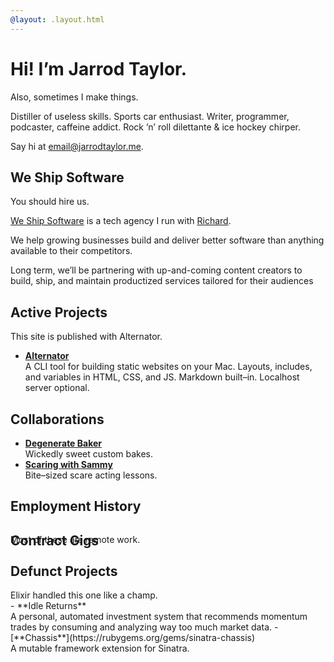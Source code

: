 ```yaml
---
@layout: .layout.html
---
```

# Hi! I’m Jarrod Taylor.

<aside>Also, sometimes I make things.</aside>

<p class="lede">
  Distiller of useless skills. Sports car enthusiast. Writer, programmer, podcaster,
  caffeine addict. Rock ’n’ roll dilettante & ice hockey chirper.
</p>

Say hi at [email@jarrodtaylor.me](mailto:email@jarrodtaylor.me).

## We Ship Software

<aside>You should hire us.</aside>

[We Ship Software](https://weshipsoftware.com) is a tech agency I run with
[Richard](https://richard.is).

We help growing businesses build and deliver better software than anything available
to their competitors.

Long term, we’ll be partnering with up-and-coming content creators to build, ship, and
maintain productized services tailored for their audiences

## Active Projects

<aside>This site is published with Alternator.</aside>

- [**Alternator**](https://alternator.sh)<br />
  A CLI tool for building static websites on your Mac. Layouts, includes, and
  variables in HTML, CSS, and JS. Markdown built–in. Localhost server optional.

## Collaborations

- [**Degenerate Baker**](https://degeneratebaker.com)<br />
  Wickedly sweet custom bakes.
- [**Scaring with Sammy**](https://scaringwithsammy.com)<br />
  Bite–sized scare acting lessons.

## Employment History

<!-- @include .readme/employment-history/maris.html -->
<!-- @include .readme/employment-history/bequick.html -->
<!-- @include .readme/employment-history/mcna.html -->
<!-- @include .readme/employment-history/web-dev.html -->
<!-- @include .readme/employment-history/screen-sized.html -->
<!-- @include .readme/employment-history/city-slicking.html -->
<!-- @include .readme/employment-history/front-porch.html -->
<!-- @include .readme/employment-history/ekwipper.html -->
<!-- @include .readme/employment-history/web-designer.html -->

## Contract Gigs

<aside style="margin-top: -2.5rem;">Most of these are remote work.</aside>

<!-- @include .readme/contract-gigs/outlier.html -->
<!-- @include .readme/contract-gigs/fidelity.html -->
<!-- @include .readme/contract-gigs/prism.html -->
<!-- @include .readme/contract-gigs/landrum.html -->
<!-- @include .readme/contract-gigs/paychex.html -->
<!-- @include .readme/contract-gigs/idexx.html -->
<!-- @include .readme/contract-gigs/chewy.html -->
<!-- @include .readme/contract-gigs/syrinx.html -->
<!-- @include .readme/contract-gigs/tg2.html -->
<!-- @include .readme/contract-gigs/see-yourself-health.html -->
<!-- @include .readme/contract-gigs/sefas.html -->
<!-- @include .readme/contract-gigs/octoscope.html -->
<!-- @include .readme/contract-gigs/iron-mountain.html -->
<!-- @include .readme/contract-gigs/torch-metrics.html -->
<!-- @include .readme/contract-gigs/crowd-lending.html -->
<!-- @include .readme/contract-gigs/baupost.html -->
<!-- @include .readme/contract-gigs/cloudhealth.html -->
<!-- @include .readme/contract-gigs/tsd.html -->
<!-- @include .readme/contract-gigs/mirion.html -->
<!-- @include .readme/contract-gigs/smartbear.html -->
<!-- @include .readme/contract-gigs/uweave.html -->
<!-- @include .readme/contract-gigs/dentaquest.html -->
<!-- @include .readme/contract-gigs/mvps.html -->
<!-- @include .readme/contract-gigs/localytics.html -->
<!-- @include .readme/contract-gigs/conjur.html -->
<!-- @include .readme/contract-gigs/cumberland-farms.html -->
<!-- @include .readme/contract-gigs/paypal.html -->
<!-- @include .readme/contract-gigs/altman.html -->
<!-- @include .readme/contract-gigs/verizon.html -->
<!-- @include .readme/contract-gigs/arcadia.html -->

## Defunct Projects

<aside>Elixir handled this one like a champ.</aside>
- **Idle Returns**<br />
  A personal, automated investment system that recommends momentum trades by consuming
  and analyzing way too much market data.
- [**Chassis**](https://rubygems.org/gems/sinatra-chassis)<br />
  A mutable framework extension for Sinatra.

